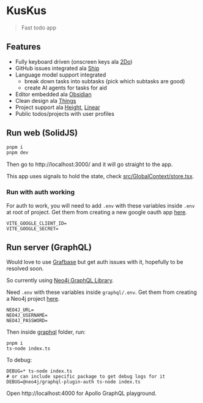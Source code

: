 # KusKus

> Fast todo app

## Features

- Fully keyboard driven (onscreen keys ala [2Do](https://www.2doapp.com/))
- GitHub issues integrated ala [Ship](https://www.realartists.com/blog/ship-20.html)
- Language model support integrated
  - break down tasks into subtasks (pick which subtasks are good)
  - create AI agents for tasks for aid
- Editor embedded ala [Obsidian](https://obsidian.md/)
- Clean design ala [Things](https://culturedcode.com/things/)
- Project support ala [Height](https://height.app/), [Linear](https://linear.app/)
- Public todos/projects with user profiles

## Run web (SolidJS)

```bash
pnpm i
pnpm dev
```

Then go to http://localhost:3000/ and it will go straight to the app.

This app uses signals to hold the state, check [src/GlobalContext/store.tsx](src/GlobalContext/store.tsx).

### Run with auth working

For auth to work, you will need to add `.env` with these variables inside `.env` at root of project. Get them from creating a new google oauth app [here](https://console.cloud.google.com/welcome).

```
VITE_GOOGLE_CLIENT_ID=
VITE_GOOGLE_SECRET=
```

## Run server (GraphQL)

Would love to use [Grafbase](https://grafbase.com/) but get auth issues with it, hopefully to be resolved soon.

So currently using [Neo4j GraphQL Library](https://neo4j.com/docs/graphql-manual/current/).

Need `.env` with these variables inside `graphql/.env`. Get them from creating a Neo4j project [here](https://console.neo4j.io).

```
NEO4J_URL=
NEO4J_USERNAME=
NEO4J_PASSWORD=
```

Then inside [graphql](graphql) folder, run:

```
pnpm i
ts-node index.ts
```

To debug:

```
DEBUG=* ts-node index.ts
# or can include specific package to get debug logs for it
DEBUG=@neo4j/graphql-plugin-auth ts-node index.ts
```

Open http://localhost:4000 for Apollo GraphQL playground.
